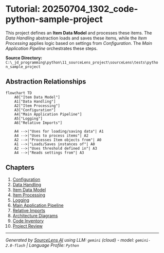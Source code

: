 # Tutorial: 20250704_1302_code-python-sample-project

This project defines an **Item Data Model** and processes these items. The *Data Handling* abstraction loads and saves these items, while the *Item Processing* applies logic based on settings from *Configuration*.  The *Main Application Pipeline* orchestrates these steps.


**Source Directory:** `C:\_jd_programming\python\11_sourceLens_project\sourceLens\tests\python_sample_project`

## Abstraction Relationships

```mermaid
flowchart TD
    A0["Item Data Model"]
    A1["Data Handling"]
    A2["Item Processing"]
    A3["Configuration"]
    A4["Main Application Pipeline"]
    A5["Logging"]
    A6["Relative Imports"]

    A4 -->|"Uses for loading/saving data"| A1
    A4 -->|"Uses to process items"| A2
    A2 -->|"Processes Item objects from"| A0
    A1 -->|"Loads/Saves instances of"| A0
    A2 -->|"Uses threshold defined in"| A3
    A4 -->|"Reads settings from"| A3
```

## Chapters

1. [Configuration](01_configuration.md)
2. [Data Handling](02_data-handling.md)
3. [Item Data Model](03_item-data-model.md)
4. [Item Processing](04_item-processing.md)
5. [Logging](05_logging.md)
6. [Main Application Pipeline](06_main-application-pipeline.md)
7. [Relative Imports](07_relative-imports.md)
8. [Architecture Diagrams](08_diagrams.md)
9. [Code Inventory](09_code_inventory.md)
10. [Project Review](10_project_review.md)


---

*Generated by [SourceLens AI](https://github.com/openXFlow/sourceLensAI) using LLM: `gemini` (cloud) - model: `gemini-2.0-flash` | Language Profile: `Python`*